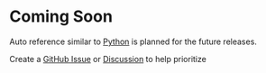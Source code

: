 # Coming Soon

Auto reference similar to [Python](python/content-extraction) is planned for the future releases.

Create a [GitHub Issue](https://github.com/testingisdocumenting/znai/issues) or [Discussion](https://github.com/testingisdocumenting/znai/discussions)
to help prioritize